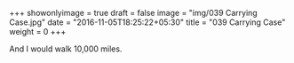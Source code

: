 +++
showonlyimage = true
draft = false
image = "img/039 Carrying Case.jpg"
date = "2016-11-05T18:25:22+05:30"
title = "039 Carrying Case"
weight = 0
+++

And I would walk 10,000 miles.


